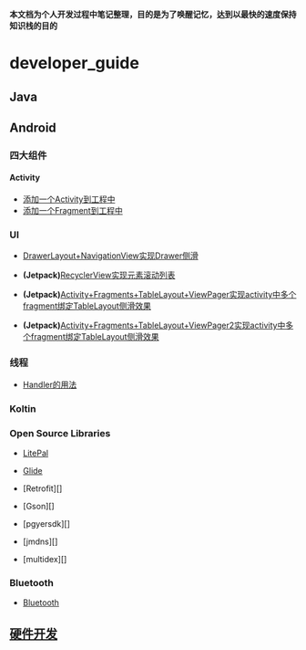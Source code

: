 
**本文档为个人开发过程中笔记整理，目的是为了唤醒记忆，达到以最快的速度保持知识栈的目的**

# developer_guide

## Java

## Android

### 四大组件
#### Activity
* [添加一个Activity到工程中][添加一个Activity到工程中]
* [添加一个Fragment到工程中][添加一个Fragment到工程中]

### UI

* [DrawerLayout+NavigationView实现Drawer侧滑][drawerlayout]

* **(Jetpack)**[RecyclerView实现元素滚动列表][recyclerview]

* **(Jetpack)**[Activity+Fragments+TableLayout+ViewPager实现activity中多个fragment绑定TableLayout侧滑效果][Activity+Fragments+TableLayout+ViewPager]

* **(Jetpack)**[Activity+Fragments+TableLayout+ViewPager2实现activity中多个fragment绑定TableLayout侧滑效果][Activity+Fragments+TableLayout+ViewPager2]

### 线程

* [Handler的用法][handler]


### Koltin


### Open Source Libraries

- [LitePal][litepal]

- [Glide][glide]

- [Retrofit][]

- [Gson][]

- [pgyersdk][]

- [jmdns][]

- [multidex][]


### Bluetooth
- [Bluetooth][Bluetooth]


## [硬件开发][IoT]





[Activity+Fragments+TableLayout+ViewPager]: https://github.com/geekist/developer_guide/blob/main/ui/Activity+Fragments+TableLayout+ViewPager.md

[Activity+Fragments+TableLayout+ViewPager2]: https://github.com/geekist/developer_guide/blob/main/ui/Activity+Fragments+TableLayout+ViewPager2.md

[添加一个Activity到工程中]:https://github.com/geekist/developer_guide/blob/main/activity/添加一个activity到工程中.md

[添加一个Fragment到工程中]:https://github.com/geekist/developer_guide/blob/main/activity/添加一个fragment到工程中.md

[recyclerview]:https://github.com/geekist/developer_guide/blob/main/ui/RecyclerView.md

[IoT]:https://github.com/geekist/developer_guide/blob/main/IoT/IoT.md

[litepal]:https://github.com/geekist/developer_guide/blob/main/libraries/LitePal.md


[glide]:https://github.com/geekist/developer_guide/blob/main/libraries/Glide.md

[drawerlayout]:https://github.com/geekist/developer_guide/blob/main/ui/DrawerLayout+NavigationView实现Drawer侧滑.md

[Bluetooth]:https://github.com/geekist/developer_guide/blob/main/bluetooth/bluetooth.md

[handler]:https://github.com/geekist/developer_guide/blob/main/thread/handler.md


